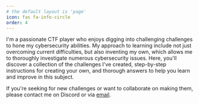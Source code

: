 ```yaml
---
# the default layout is 'page'
icon: fas fa-info-circle
order: 4
---
```


I'm a passionate CTF player who enjoys digging into challenging challenges to hone my cybersecurity abilities. My approach to learning include not just overcoming current difficulties, but also inventing my own, which allows me to thoroughly investigate numerous cybersecurity issues. Here, you'll discover a collection of the challenges I've created, step-by-step instructions for creating your own, and thorough answers to help you learn and improve in this subject.

If you're seeking for new challenges or want to collaborate on making them, please contact me on Discord or via [email](mailto:shreethaara380@gmail.com).
